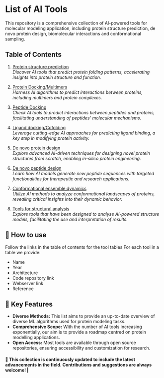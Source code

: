 # List of AI Tools

This repository is a comprehensive collection of AI-powered tools for molecular modeling application, including protein structure prediction, de novo protein design, biomolecular interactions and conformational sampling.

## Table of Contents

1. [Protein structure prediction](protein-folding/README.md)  
   *Discover AI tools that predict protein folding patterns, accelerating insights into protein structure and function.*

2. [Protein Docking/Multimers](https://github.com/DiPizio-Lab/List_AI_tools/blob/main/protein-protein%20docking)  
   *Harness AI algorithms to predict interactions between proteins, including multimers and protein complexes.*

5. [Peptide Docking](peptide-protein-docking/README.md)  
   *Check AI tools to predict interactions between peptides and proteins, facilitating understanding of peptides' molecular mechanisms.*

6. [Ligand docking/Cofolding](ligand-docking/README.md)  
   *Leverage cutting-edge AI approaches for predicting ligand binding, a key step in modifying protein activity.*

7. [De novo protein design](de-novo-protein-design/README.md)  
   *Explore advanced AI-driven techniques for designing novel protein structures from scratch, enabling in-silico protein engineering.*

8. [De novo peptide design](de-novo-peptide-design/README.md)  
   *Learn how AI models generate new peptide sequences with targeted functionalities for therapeutic and research applications.*

9. [Conformational ensemble dynamics](conformational-ensemble-design/README.md)  
   *Utilize AI methods to analyze conformational landscapes of proteins, revealing critical insights into their dynamic behavior.*

10. [Tools for structural analysis](https://github.com/DiPizio-Lab/List_AI_tools/blob/main/tools-for-analyses)  
   *Explore tools that have been designed to analyse AI-powered structure models, facilitating the use and interpretation of results.*


## 📖 How to use

Follow the links in the table of contents for the tool tables
For each tool in a table we provide:
- Name
- Year
- Architecture
- Code repository link
- Webserver link
- Reference

## 🚀 Key Features

- **Diverse Methods:** This list aims to provide an up-to-date overview of diverse ML algorithms used for protein modeling tasks.  
- **Comprehensive Scope:** With the number of AI tools increasing exponentially, our aim is to provide a roadmap centred on protein modelling applications.  
- **Open Access:** Most tools are available through open source repositories, ensuring accessibility and customization for research.  

#### 🔨 This collection is continuously updated to include the latest advancements in the field. Contributions and suggestions are always welcome!                         |
